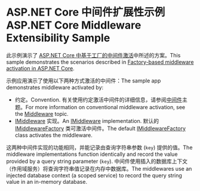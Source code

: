 # <a name="aspnet-core-middleware-extensibility-sample"></a><span data-ttu-id="cab58-101">ASP.NET Core 中间件扩展性示例</span><span class="sxs-lookup"><span data-stu-id="cab58-101">ASP.NET Core Middleware Extensibility Sample</span></span>

<span data-ttu-id="cab58-102">此示例演示了 [ASP.NET Core 中基于工厂的中间件激活](https://docs.microsoft.com/aspnet/core/fundamentals/middleware/middleware-extensibility)中所述的方案。</span><span class="sxs-lookup"><span data-stu-id="cab58-102">This sample demonstrates the scenarios described in [Factory-based middleware activation in ASP.NET Core](https://docs.microsoft.com/aspnet/core/fundamentals/middleware/middleware-extensibility).</span></span>

<span data-ttu-id="cab58-103">示例应用演示了使用以下两种方式激活的中间件：</span><span class="sxs-lookup"><span data-stu-id="cab58-103">The sample app demonstrates middleware activated by:</span></span>

* <span data-ttu-id="cab58-104">约定。</span><span class="sxs-lookup"><span data-stu-id="cab58-104">Convention.</span></span> <span data-ttu-id="cab58-105">有关使用约定激活中间件的详细信息，请参阅[中间件](https://docs.microsoft.com/aspnet/core/fundamentals/middleware/)主题。</span><span class="sxs-lookup"><span data-stu-id="cab58-105">For more information on conventional middleware activation, see the [Middleware](https://docs.microsoft.com/aspnet/core/fundamentals/middleware/) topic.</span></span>
* <span data-ttu-id="cab58-106">[IMiddleware](https://docs.microsoft.com/dotnet/api/microsoft.aspnetcore.http.imiddleware) 实现。</span><span class="sxs-lookup"><span data-stu-id="cab58-106">An [IMiddleware](https://docs.microsoft.com/dotnet/api/microsoft.aspnetcore.http.imiddleware) implementation.</span></span> <span data-ttu-id="cab58-107">默认的 [IMiddlewareFactory](https://docs.microsoft.com/dotnet/api/microsoft.aspnetcore.http.imiddlewarefactory) 类可激活中间件。</span><span class="sxs-lookup"><span data-stu-id="cab58-107">The default [IMiddlewareFactory](https://docs.microsoft.com/dotnet/api/microsoft.aspnetcore.http.imiddlewarefactory) class activates the middleware.</span></span>

<span data-ttu-id="cab58-108">这两种中间件实现的功能相同，并能记录由查询字符串参数 (`key`) 提供的值。</span><span class="sxs-lookup"><span data-stu-id="cab58-108">The middleware implementations function identically and record the value provided by a query string parameter (`key`).</span></span> <span data-ttu-id="cab58-109">中间件使用插入的数据库上下文（作用域服务）将查询字符串值记录在内存中数据库。</span><span class="sxs-lookup"><span data-stu-id="cab58-109">The middlewares use an injected database context (a scoped service) to record the query string value in an in-memory database.</span></span>
